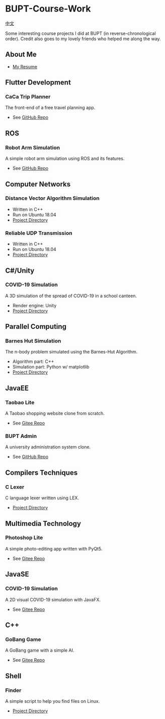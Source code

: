 # BUPT-Course-Work
 [中文](https://github.com/huyang531/BUPT-Course-Work/blob/main/README.zh-CN.md)

 Some interesting course projects I did at BUPT (in reverse-chronological order). Credit also goes to my lovely friends who helped me along the way.

 ## About Me
 - [My Resume](https://hu-yang.netlify.app)

## Flutter Development
### CaCa Trip Planner
The front-end of a free travel planning app.
- See [GitHub Repo](https://github.com/Populus-Studio/free-travel-app)
  
## ROS
### Robot Arm Simulation
A simple robot arm simulation using ROS and its features.
- See [GitHub Repo](https://github.com/huyang531/Ye-Pei-Da-Homework)
 ## Computer Networks
### Distance Vector Algorithm Simulation
 - Written in C++
 - Run on Ubuntu 18.04
 - [Project Directory](https://github.com/huyang531/BUPT-Course-Work/tree/main/Computer%20Networks/1.%20Distance-Vector%20Simulation)
### Reliable UDP Transmission
 - Written in C++
 - Run on Ubuntu 18.04
  - [Project Directory](https://github.com/huyang531/BUPT-Course-Work/tree/main/Computer%20Networks/2.%20Reliable%20UDP%20Transmission)
 ## C#/Unity
### COVID-19 Simulation
A 3D simulation of the spread of COVID-19 in a school canteen.
 - Render engine: Unity
 - [Project Directory](https://github.com/huyang531/BUPT-Course-Work/tree/main/C%23)

 ## Parallel Computing
 ### Barnes Hut Simulation
 The n-body problem simulated using the Barnes-Hut Algorithm.
  - Algorithm part: C++
  - Simulation part: Python w/ matplotlib
  - [Project Directory](https://github.com/huyang531/BUPT-Course-Work/tree/main/Parallel%20Computing)

 ## JavaEE
 ### Taobao Lite
 A Taobao shopping website clone from scratch.
- See [Gitee Repo](https://gitee.com/michael531/taobao-lite)

### BUPT Admin
A university administration system clone.
- See [GitHub Repo](https://github.com/huyang531/BUPTAdmin)

## Compilers Techniques
### C Lexer
C language lexer written using LEX.
 - [Project Directory](https://github.com/huyang531/BUPT-Course-Work/tree/main/Compiler%20Techniques/C%20Lexer)

## Multimedia Technology
### Photoshop Lite
A simple photo-editing app written with PyQt5.
- See [Gitee Repo](https://gitee.com/michael531/multimedia_app)


## JavaSE
### COVID-19 Simulation
A 2D visual COVID-19 simulation with JavaFX.
- See [Gitee Repo](https://gitee.com/michael531/covid-19)

## C++
### GoBang Game
A GoBang game with a simple AI.
- See [Gitee Repo](https://gitee.com/michael531/gobang)

## Shell
### Finder
A simple script to help you find files on Linux.
 - [Project Directory](https://github.com/huyang531/BUPT-Course-Work/tree/main/Shell/Finder)